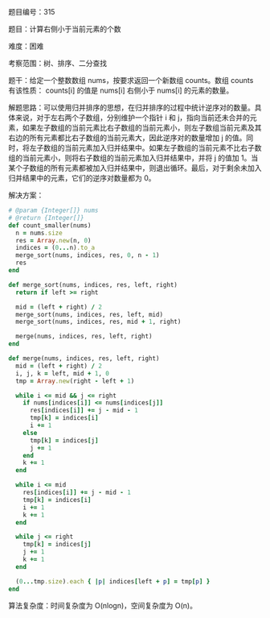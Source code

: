 题目编号：315

题目：计算右侧小于当前元素的个数

难度：困难

考察范围：树、排序、二分查找

题干：给定一个整数数组 nums，按要求返回一个新数组 counts。数组 counts 有该性质： counts[i] 的值是 nums[i] 右侧小于 nums[i] 的元素的数量。

解题思路：可以使用归并排序的思想，在归并排序的过程中统计逆序对的数量。具体来说，对于左右两个子数组，分别维护一个指针 i 和 j，指向当前还未合并的元素，如果左子数组的当前元素比右子数组的当前元素小，则左子数组当前元素及其右边的所有元素都比右子数组的当前元素大，因此逆序对的数量增加 j 的值。同时，将左子数组的当前元素加入归并结果中。如果左子数组的当前元素不比右子数组的当前元素小，则将右子数组的当前元素加入归并结果中，并将 j 的值加 1。当某个子数组的所有元素都被加入归并结果中，则退出循环。最后，对于剩余未加入归并结果中的元素，它们的逆序对数量都为 0。

解决方案：

```ruby
# @param {Integer[]} nums
# @return {Integer[]}
def count_smaller(nums)
  n = nums.size
  res = Array.new(n, 0)
  indices = (0...n).to_a
  merge_sort(nums, indices, res, 0, n - 1)
  res
end

def merge_sort(nums, indices, res, left, right)
  return if left >= right

  mid = (left + right) / 2
  merge_sort(nums, indices, res, left, mid)
  merge_sort(nums, indices, res, mid + 1, right)

  merge(nums, indices, res, left, right)
end

def merge(nums, indices, res, left, right)
  mid = (left + right) / 2
  i, j, k = left, mid + 1, 0
  tmp = Array.new(right - left + 1)

  while i <= mid && j <= right
    if nums[indices[i]] <= nums[indices[j]]
      res[indices[i]] += j - mid - 1
      tmp[k] = indices[i]
      i += 1
    else
      tmp[k] = indices[j]
      j += 1
    end
    k += 1
  end

  while i <= mid
    res[indices[i]] += j - mid - 1
    tmp[k] = indices[i]
    i += 1
    k += 1
  end

  while j <= right
    tmp[k] = indices[j]
    j += 1
    k += 1
  end

  (0...tmp.size).each { |p| indices[left + p] = tmp[p] }
end
```

算法复杂度：时间复杂度为 O(nlogn)，空间复杂度为 O(n)。